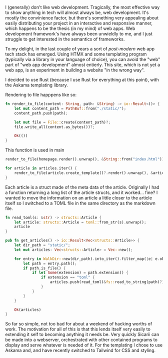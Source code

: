 
I (generally) don't like web development. Tragically, the most effective way to show anything in tech will almost always be, web development. It's mostly the convinience factor, but there's something very appealing about easily distributing your project in an interactive and responsive manner, which happens to be the thesis (in my mind) of web apps. Web development framework's have always been unwieldly to me, and I just struggle to get interested in the semantics of frameworks. 

To my delight, in the last couple of years a sort of *post-modern* web app tech stack has emerged. Using HTMX and some templating program (typically via a library in your language of choice), you can avoid the "web" part of "web app development" almost entierly. This site, which is not yet a web app, is an experiment in building a website "in the wrong way".

I decided to use Rust (because I use Rust for everything at this point), with the Askama templating library. 

Rendering to file happpens like so:

```rust 
fn render_to_file(content: String, path: &String) -> io::Result<()> {
    let mut content_path = PathBuf::from("./static/");
    content_path.push(path);

    let mut file = File::create(content_path)?;
    file.write_all(content.as_bytes())?;

    Ok(())
}

```

This function is used in main

```rust
render_to_file(homepage.render().unwrap(), &String::from("index.html"))?;

for article in articles.iter() {
    render_to_file(article.create_template()?.render().unwrap(), &article.link)?;
}
```

Each article is a struct made of the meta data of the article. Originally I had a function returning a long list of the article structs, and it worked... fine? I wanted to move the information on an article a little closer to the article itself so I switched to a TOML file in the same directory as the markdown file.

```rust
fn read_toml(s: &str) -> structs::Article {
    let article: structs::Article = toml::from_str(s).unwrap();
    article
}

pub fn get_articles() -> io::Result<Vec<structs::Article>> {
    let dir_path = "static/";
    let mut articles: Vec<structs::Article> = Vec::new();

    for entry in WalkDir::new(dir_path).into_iter().filter_map(|e| e.ok()) {
        let path = entry.path();
        if path.is_file() {
            if let Some(extension) = path.extension() {
                if extension == "toml" {
                    articles.push(read_toml(&fs::read_to_string(path)?))
                }
            }
        }
    }

    Ok(articles)
}
```

So far so simple, not too bad for about a weekend of hacking worths of work. The motivation for all of this is that this lends itself very easily to extending it self to becoming anything it needs be. Very quickly Sicarii can be made into a webserver, orchestrated with other contained programs to display and serve whatever is needed of it. For the templating I chose to use Askama and, and have recently switched to Tailwind for CSS and styling.
